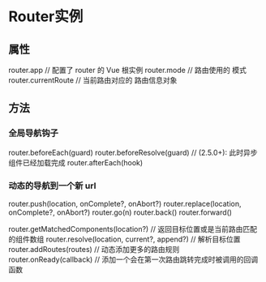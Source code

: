 # Router实例


## 属性

router.app  // 配置了 router 的 Vue 根实例
router.mode  // 路由使用的 模式
router.currentRoute  // 当前路由对应的 路由信息对象


## 方法

### 全局导航钩子
router.beforeEach(guard)
router.beforeResolve(guard) // (2.5.0+): 此时异步组件已经加载完成
router.afterEach(hook)

### 动态的导航到一个新 url
router.push(location, onComplete?, onAbort?)
router.replace(location, onComplete?, onAbort?)
router.go(n)
router.back()
router.forward()

router.getMatchedComponents(location?)  // 返回目标位置或是当前路由匹配的组件数组
router.resolve(location, current?, append?)  // 解析目标位置
router.addRoutes(routes)  // 动态添加更多的路由规则
router.onReady(callback)  // 添加一个会在第一次路由跳转完成时被调用的回调函数
